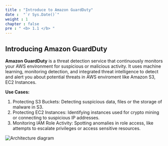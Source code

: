 ```yaml
---
title : "Introduce to Amazon GuardDuty"
date :  "`r Sys.Date()`" 
weight : 1
chapter : false
pre : " <b> 1.1 </b> "
---
```

##  Introducing Amazon GuardDuty


**Amazon GuardDuty** is a threat detection service that continuously monitors your AWS environment for suspicious or malicious activity. It uses machine learning, monitoring detection, and integrated threat intelligence to detect and alert you about potential threats in AWS enviroment like Amazon S3, EC2 Instances.

**Use Cases:**
1. Protecting S3 Buckets: Detecting suspicious data, files or the storage of malware in S3.
2. Protecting EC2 Instances: Identifying instances used for crypto mining or connecting to suspicious IP addresses.
3. Monitoring IAM Role Activity: Spotting anomalies in role access, like attempts to escalate privileges or access sensitive resources.

![Architecture diagram](/images/gd.jpg?width=60pc)